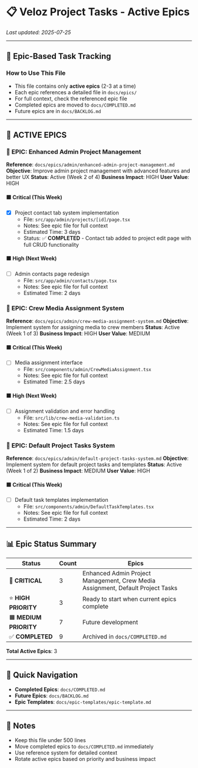 # 📋 Veloz Project Tasks - Active Epics

_Last updated: 2025-07-25_

---

## 🧩 Epic-Based Task Tracking

### How to Use This File

- This file contains only **active epics** (2-3 at a time)
- Each epic references a detailed file in `docs/epics/`
- For full context, check the referenced epic file
- Completed epics are moved to `docs/COMPLETED.md`
- Future epics are in `docs/BACKLOG.md`

---

## 🎯 **ACTIVE EPICS**

### 🧱 EPIC: Enhanced Admin Project Management

**Reference**: `docs/epics/admin/enhanced-admin-project-management.md`
**Objective**: Improve admin project management with advanced features and better UX
**Status**: Active (Week 2 of 4)
**Business Impact**: HIGH
**User Value**: HIGH

#### 🟥 Critical (This Week)

- [x] Project contact tab system implementation
  - File: `src/app/admin/projects/[id]/page.tsx`
  - Notes: See epic file for full context
  - Estimated Time: 3 days
  - Status: ✅ **COMPLETED** - Contact tab added to project edit page with full CRUD functionality

#### 🟧 High (Next Week)

- [ ] Admin contacts page redesign
  - File: `src/app/admin/contacts/page.tsx`
  - Notes: See epic file for full context
  - Estimated Time: 2 days

### 🧱 EPIC: Crew Media Assignment System

**Reference**: `docs/epics/admin/crew-media-assignment-system.md`
**Objective**: Implement system for assigning media to crew members
**Status**: Active (Week 1 of 3)
**Business Impact**: HIGH
**User Value**: MEDIUM

#### 🟥 Critical (This Week)

- [ ] Media assignment interface
  - File: `src/components/admin/CrewMediaAssignment.tsx`
  - Notes: See epic file for full context
  - Estimated Time: 2.5 days

#### 🟧 High (Next Week)

- [ ] Assignment validation and error handling
  - File: `src/lib/crew-media-validation.ts`
  - Notes: See epic file for full context
  - Estimated Time: 1.5 days

### 🧱 EPIC: Default Project Tasks System

**Reference**: `docs/epics/admin/default-project-tasks-system.md`
**Objective**: Implement system for default project tasks and templates
**Status**: Active (Week 1 of 2)
**Business Impact**: MEDIUM
**User Value**: HIGH

#### 🟥 Critical (This Week)

- [ ] Default task templates implementation
  - File: `src/components/admin/DefaultTaskTemplates.tsx`
  - Notes: See epic file for full context
  - Estimated Time: 2 days

---

## 📊 **Epic Status Summary**

| Status                 | Count | Epics                                                                           |
| ---------------------- | ----- | ------------------------------------------------------------------------------- |
| 🔴 **CRITICAL**        | 3     | Enhanced Admin Project Management, Crew Media Assignment, Default Project Tasks |
| ⭐ **HIGH PRIORITY**   | 3     | Ready to start when current epics complete                                      |
| 🟧 **MEDIUM PRIORITY** | 7     | Future development                                                              |
| ✅ **COMPLETED**       | 9     | Archived in `docs/COMPLETED.md`                                                 |

**Total Active Epics**: 3

---

## 🔗 **Quick Navigation**

- **Completed Epics**: `docs/COMPLETED.md`
- **Future Epics**: `docs/BACKLOG.md`
- **Epic Templates**: `docs/epic-templates/epic-template.md`

---

## 📝 **Notes**

- Keep this file under 500 lines
- Move completed epics to `docs/COMPLETED.md` immediately
- Use reference system for detailed context
- Rotate active epics based on priority and business impact
